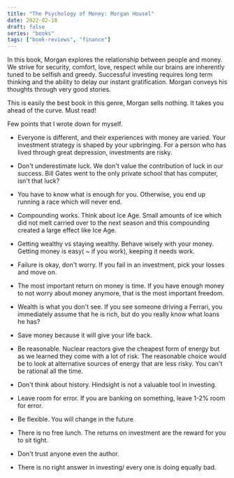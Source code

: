 ```yaml
---
title: "The Psychology of Money: Morgan Housel"
date: 2022-02-18
draft: false
series: "books"
tags: ["book-reviews", "finance"]
---
```


In this book, Morgan explores the relationship between people and money. We strive for security, comfort, love, respect while our brains are inherently tuned to be selfish and greedy. Successful investing requires long term thinking and the ability to delay our instant gratification. Morgan conveys his thoughts through very good stories.

This is easily the best book in this genre, Morgan sells nothing. It takes you ahead of the curve. Must read!

Few points that I wrote down for myself.

* Everyone is different, and their experiences with money are varied. Your investment strategy is shaped by your upbringing. For a person who has lived through great depression, investments are risky.

* Don't underestimate luck. We don't value the contribution of luck in our success. Bill Gates went to the only private school that has computer, isn't that luck?

* You have to know what is enough for you. Otherwise, you end up running a race which will never end.

* Compounding works. Think about Ice Age. Small amounts of ice which did not melt carried over to the next season and this compounding created a large effect like Ice Age.

* Getting wealthy vs staying wealthy. Behave wisely with your money. Getting money is easy( ~ if you work), keeping it needs work.

* Failure is okay, don't worry. If you fail in an investment, pick your losses and move on.

* The most important return on money is time. If you have enough money to not worry about money anymore, that is the most important freedom.

* Wealth is what you don't see. If you see someone driving a Ferrari, you immediately assume that he is rich, but do you really know what loans he has?

* Save money because it will give your life back.

* Be reasonable. Nuclear reactors give the cheapest form of energy but as we learned they come with a lot of risk. The reasonable choice would be to look at alternative sources of energy that are less risky. You can't be rational all the time.

* Don't think about history. Hindsight is not a valuable tool in investing.

* Leave room for error. If you are banking on something, leave 1-2% room for error.

* Be flexible. You will change in the future.

* There is no free lunch. The returns on investment are the reward for you to sit tight.

* Don't trust anyone even the author.

* There is no right answer in investing/ every one is doing equally bad.
